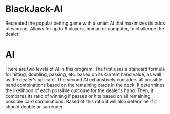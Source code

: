 # BlackJack-AI
Recreated the popular betting game with a smart AI that maximizes its odds of winning. Allows for up to 8 players, human or computer, to challenge the dealer.

# AI
There are two levels of AI in this program. The first uses a standard formula for hitting, doubling, passing, etc. based on its current hand value,
as well as the dealer's up-card. The second AI exhaustively considers all possible hand combinations based on the remaining cards in the deck.
It determines the likelihood of each possible outcome for the dealer's hand. Then, it compares its ratio of winning if passes or hits based on all remaining
possible card combinations. Based of this ratio it will also determine if it should double or surrender. 
